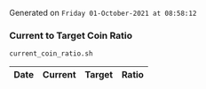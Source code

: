 Generated on `Friday 01-October-2021 at 08:58:12`

### Current to Target Coin Ratio
`current_coin_ratio.sh`

Date|Current|Target|Ratio
---|---|---|---
